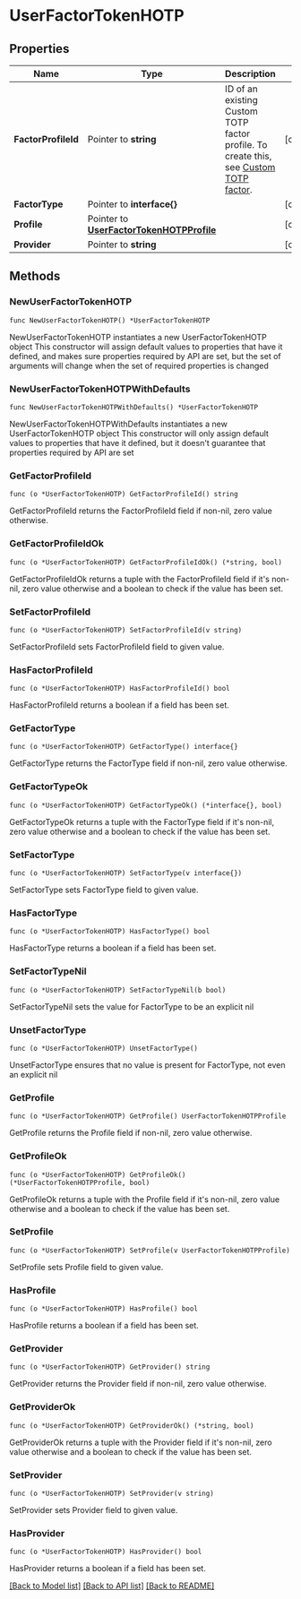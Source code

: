 # UserFactorTokenHOTP

## Properties

Name | Type | Description | Notes
------------ | ------------- | ------------- | -------------
**FactorProfileId** | Pointer to **string** | ID of an existing Custom TOTP factor profile. To create this, see [Custom TOTP factor](https://help.okta.com/okta_help.htm?id&#x3D;ext-mfa-totp). | [optional] 
**FactorType** | Pointer to **interface{}** |  | [optional] 
**Profile** | Pointer to [**UserFactorTokenHOTPProfile**](UserFactorTokenHOTPProfile.md) |  | [optional] 
**Provider** | Pointer to **string** |  | [optional] 

## Methods

### NewUserFactorTokenHOTP

`func NewUserFactorTokenHOTP() *UserFactorTokenHOTP`

NewUserFactorTokenHOTP instantiates a new UserFactorTokenHOTP object
This constructor will assign default values to properties that have it defined,
and makes sure properties required by API are set, but the set of arguments
will change when the set of required properties is changed

### NewUserFactorTokenHOTPWithDefaults

`func NewUserFactorTokenHOTPWithDefaults() *UserFactorTokenHOTP`

NewUserFactorTokenHOTPWithDefaults instantiates a new UserFactorTokenHOTP object
This constructor will only assign default values to properties that have it defined,
but it doesn't guarantee that properties required by API are set

### GetFactorProfileId

`func (o *UserFactorTokenHOTP) GetFactorProfileId() string`

GetFactorProfileId returns the FactorProfileId field if non-nil, zero value otherwise.

### GetFactorProfileIdOk

`func (o *UserFactorTokenHOTP) GetFactorProfileIdOk() (*string, bool)`

GetFactorProfileIdOk returns a tuple with the FactorProfileId field if it's non-nil, zero value otherwise
and a boolean to check if the value has been set.

### SetFactorProfileId

`func (o *UserFactorTokenHOTP) SetFactorProfileId(v string)`

SetFactorProfileId sets FactorProfileId field to given value.

### HasFactorProfileId

`func (o *UserFactorTokenHOTP) HasFactorProfileId() bool`

HasFactorProfileId returns a boolean if a field has been set.

### GetFactorType

`func (o *UserFactorTokenHOTP) GetFactorType() interface{}`

GetFactorType returns the FactorType field if non-nil, zero value otherwise.

### GetFactorTypeOk

`func (o *UserFactorTokenHOTP) GetFactorTypeOk() (*interface{}, bool)`

GetFactorTypeOk returns a tuple with the FactorType field if it's non-nil, zero value otherwise
and a boolean to check if the value has been set.

### SetFactorType

`func (o *UserFactorTokenHOTP) SetFactorType(v interface{})`

SetFactorType sets FactorType field to given value.

### HasFactorType

`func (o *UserFactorTokenHOTP) HasFactorType() bool`

HasFactorType returns a boolean if a field has been set.

### SetFactorTypeNil

`func (o *UserFactorTokenHOTP) SetFactorTypeNil(b bool)`

 SetFactorTypeNil sets the value for FactorType to be an explicit nil

### UnsetFactorType
`func (o *UserFactorTokenHOTP) UnsetFactorType()`

UnsetFactorType ensures that no value is present for FactorType, not even an explicit nil
### GetProfile

`func (o *UserFactorTokenHOTP) GetProfile() UserFactorTokenHOTPProfile`

GetProfile returns the Profile field if non-nil, zero value otherwise.

### GetProfileOk

`func (o *UserFactorTokenHOTP) GetProfileOk() (*UserFactorTokenHOTPProfile, bool)`

GetProfileOk returns a tuple with the Profile field if it's non-nil, zero value otherwise
and a boolean to check if the value has been set.

### SetProfile

`func (o *UserFactorTokenHOTP) SetProfile(v UserFactorTokenHOTPProfile)`

SetProfile sets Profile field to given value.

### HasProfile

`func (o *UserFactorTokenHOTP) HasProfile() bool`

HasProfile returns a boolean if a field has been set.

### GetProvider

`func (o *UserFactorTokenHOTP) GetProvider() string`

GetProvider returns the Provider field if non-nil, zero value otherwise.

### GetProviderOk

`func (o *UserFactorTokenHOTP) GetProviderOk() (*string, bool)`

GetProviderOk returns a tuple with the Provider field if it's non-nil, zero value otherwise
and a boolean to check if the value has been set.

### SetProvider

`func (o *UserFactorTokenHOTP) SetProvider(v string)`

SetProvider sets Provider field to given value.

### HasProvider

`func (o *UserFactorTokenHOTP) HasProvider() bool`

HasProvider returns a boolean if a field has been set.


[[Back to Model list]](../README.md#documentation-for-models) [[Back to API list]](../README.md#documentation-for-api-endpoints) [[Back to README]](../README.md)


